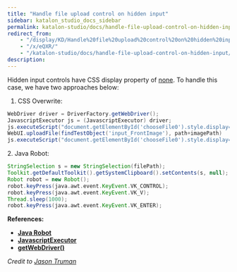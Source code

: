 ```yaml
---
title: "Handle file upload control on hidden input" 
sidebar: katalon_studio_docs_sidebar
permalink: katalon-studio/docs/handle-file-upload-control-on-hidden-input.html 
redirect_from:
    - "/display/KD/Handle%20file%20upload%20control%20on%20hidden%20input/"
    - "/x/eQXR/"
    - "/katalon-studio/docs/handle-file-upload-control-on-hidden-input/"
description: 
---
```

Hidden input controls have CSS display property of [none](https://www.w3schools.com/css/css_display_visibility.asp). To handle this case, we have two approaches below:

1.  CSS Overwrite:

```groovy
WebDriver driver = DriverFactory.getWebDriver();
JavascriptExecutor js = (JavascriptExecutor) driver;
js.executeScript("document.getElementById('chooseFile0').style.display='inline-block'");
WebUI.uploadFile(findTestObject('input_FrontImage'), path+imagePath)
js.executeScript("document.getElementById('chooseFile0').style.display='none'");
```

  
2\. Java Robot:

```groovy
StringSelection s = new StringSelection(filePath);
Toolkit.getDefaultToolkit().getSystemClipboard().setContents(s, null);
Robot robot = new Robot();
robot.keyPress(java.awt.event.KeyEvent.VK_CONTROL);
robot.keyPress(java.awt.event.KeyEvent.VK_V);
Thread.sleep(1000);
robot.keyPress(java.awt.event.KeyEvent.VK_ENTER);
```

**References:**

*   **[Java Robot](https://docs.oracle.com/javase/7/docs/api/java/awt/Robot.html)**
*   **[JavascriptExecutor](https://seleniumhq.github.io/selenium/docs/api/java/org/openqa/selenium/JavascriptExecutor.html)**
*   **[getWebDriver()](https://api-docs.katalon.com/com/kms/katalon/core/webui/driver/DriverFactory.html#getWebDriver())**

_Credit to [Jason Truman](https://forum.katalon.com/discussion/1860/handling-file-uploads-on-hidden-input#Comment_2331)_